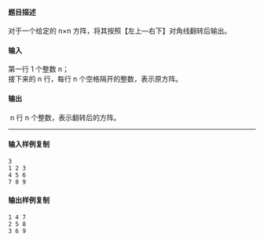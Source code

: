 #### 题目描述

对于一个给定的 n×n 方阵，将其按照【左上—右下】对角线翻转后输出。

#### 输入

第一行 1 个整数 n；  
接下来的 n 行，每行 n 个空格隔开的整数，表示原方阵。  

#### 输出

 n 行 n 个整数，表示翻转后的方阵。  

___

#### 输入样例复制

```
3
1 2 3
4 5 6
7 8 9
```

#### 输出样例复制

```
1 4 7
2 5 8
3 6 9
```
